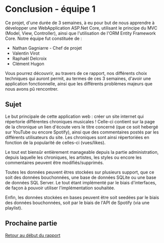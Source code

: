 ﻿# Conclusion - équipe 1
 
Ce projet, d'une durée de 3 semaines, à eu pour but de nous apprendre
à développer une WebApplication ASP.Net Core, utilisant le principe 
du MVC (Model, View, Controller), ainsi que l'utilisation de l'ORM 
Entity Framework Core. Notre équipe fut constituée de :

- Nathan Gagniarre - Chef de projet
- Valentin Virot
- Raphaël Delcroix
- Clément Hugon 

Vous pourrez découvrir, au travers de ce rapport, nos différents choix 
techniques qui auront permit, au termes de ces 3 semaines, d'avoir une
application fonctionnelle, ainsi que les différents problèmes majeurs
que nous avons pû rencontrer. 

## Sujet

Le but principale de cette application web : créer un site internet qui
répertorie différentes chroniques musicales ! Celle-ci contient sur la
page de la chronique un lien d'écoute vers le titre concerné (que ce soit
hebergé sur YouTube ou encore Spotify), ainsi que des commentaires postés
par les différents utilisateurs du site. Les chroniques sont ainsi
répertoriées en fonction de la popularité de celles-ci (vues/likes).

Le tout est biensûr entièrement manageable depuis la partie administration,
depuis laquelle les chroniques, les artistes, les styles ou encore les
commentaires peuvent être modifiés/supprimés.

Toutes les données peuvent êtres stockées sur plusieurs support, que ce 
soit des données bouchonnées, une base de données SQLite ou une base de 
données SQL Server. Le tout étant implémenté par le biais d'interfaces,
de façon à pouvoir utiliser l'implémentation souhaitée.

Enfin, les données stockées en bases peuvent être soit seedées par le 
biais des données bouchonnées, soit par le biais de l'API de Spotify
(via une playlist).

## Prochaine partie

[Retour au début du rapport](Rapport-equipe-1.md)
